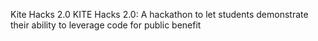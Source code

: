 Kite Hacks 2.0
KITE Hacks 2.0: A hackathon to let students demonstrate their ability to leverage code for public benefit
